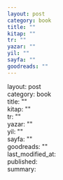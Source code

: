 ```yaml
---
layout: post
category: book
title: ""
kitap: ""
tr: ""
yazar: ""
yil: ""
sayfa: ""
goodreads: ""
---
```


layout: post  
category: book  
title: ""  
kitap: ""  
tr: ""  
yazar: ""  
yil: ""  
sayfa: ""  
goodreads: ""  
last_modified_at:   
published:   
summary:  
